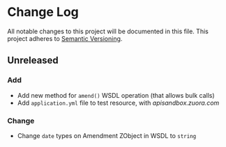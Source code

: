 # Change Log

All notable changes to this project will be documented in this file.
This project adheres to [Semantic Versioning](http://semver.org/).

## Unreleased
### Add
- Add new method for `amend()` WSDL operation (that allows bulk calls)
- Add `application.yml` file to test resource, with _apisandbox.zuora.com_

### Change
- Change `date` types on Amendment ZObject in WSDL to `string`